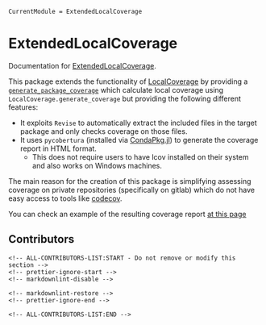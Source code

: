 ```@meta
CurrentModule = ExtendedLocalCoverage
```

# ExtendedLocalCoverage

Documentation for [ExtendedLocalCoverage](https://github.com/disberd/ExtendedLocalCoverage.jl).

This package extends the functionality of [LocalCoverage](https://github.com/JuliaCI/LocalCoverage.jl) by providing a [`generate_package_coverage`](@ref) which calculate local coverage using `LocalCoverage.generate_coverage` but providing the following different features:
- It exploits `Revise` to automatically extract the included files in the target package and only checks coverage on those files.
- It uses `pycobertura` (installed via [CondaPkg.jl](https://github.com/cjdoris/CondaPkg.jl)) to generate the coverage report in HTML format.
  - This does not require users to have lcov installed on their system and also works on Windows machines.

The main reason for the creation of this package is simplifying assessing coverage on private repositories (specifically on gitlab) which do not have easy access to tools like [codecov](https://about.codecov.io/).

You can check an example of the resulting coverage report [at this page](https://disberd.github.io/ExtendedLocalCoverage.jl/coverage)

## Contributors

```@raw html
<!-- ALL-CONTRIBUTORS-LIST:START - Do not remove or modify this section -->
<!-- prettier-ignore-start -->
<!-- markdownlint-disable -->

<!-- markdownlint-restore -->
<!-- prettier-ignore-end -->

<!-- ALL-CONTRIBUTORS-LIST:END -->
```
